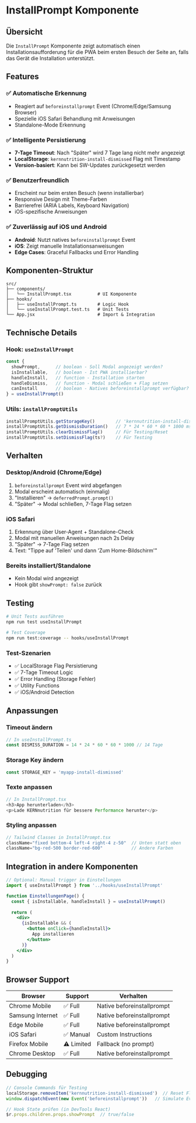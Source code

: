# InstallPrompt Komponente

## Übersicht

Die `InstallPrompt` Komponente zeigt automatisch einen Installationsaufforderung für die PWA beim ersten Besuch der Seite an, falls das Gerät die Installation unterstützt.

## Features

### ✅ **Automatische Erkennung**
- Reagiert auf `beforeinstallprompt` Event (Chrome/Edge/Samsung Browser)
- Spezielle iOS Safari Behandlung mit Anweisungen
- Standalone-Mode Erkennung

### ✅ **Intelligente Persistierung**
- **7-Tage Timeout**: Nach "Später" wird 7 Tage lang nicht mehr angezeigt
- **LocalStorage**: `kernnutrition-install-dismissed` Flag mit Timestamp
- **Version-basiert**: Kann bei SW-Updates zurückgesetzt werden

### ✅ **Benutzerfreundlich**
- Erscheint nur beim ersten Besuch (wenn installierbar)
- Responsive Design mit Theme-Farben
- Barrierefrei (ARIA Labels, Keyboard Navigation)
- iOS-spezifische Anweisungen

### ✅ **Zuverlässig auf iOS und Android**
- **Android**: Nutzt natives `beforeinstallprompt` Event
- **iOS**: Zeigt manuelle Installationsanweisungen
- **Edge Cases**: Graceful Fallbacks und Error Handling

## Komponenten-Struktur

```
src/
├── components/
│   └── InstallPrompt.tsx          # UI Komponente
├── hooks/
│   ├── useInstallPrompt.ts        # Logic Hook
│   └── useInstallPrompt.test.ts   # Unit Tests
└── App.jsx                        # Import & Integration
```

## Technische Details

### Hook: `useInstallPrompt`

```typescript
const {
  showPrompt,      // boolean - Soll Modal angezeigt werden?
  isInstallable,   // boolean - Ist PWA installierbar?
  handleInstall,   // function - Installation starten
  handleDismiss,   // function - Modal schließen + Flag setzen
  canInstall       // boolean - Natives beforeinstallprompt verfügbar?
} = useInstallPrompt()
```

### Utils: `installPromptUtils`

```typescript
installPromptUtils.getStorageKey()        // 'kernnutrition-install-dismissed'
installPromptUtils.getDismissDuration()   // 7 * 24 * 60 * 60 * 1000 ms
installPromptUtils.clearDismissFlag()     // Für Testing/Reset
installPromptUtils.setDismissFlag(ts?)    // Für Testing
```

## Verhalten

### **Desktop/Android (Chrome/Edge)**
1. `beforeinstallprompt` Event wird abgefangen
2. Modal erscheint automatisch (einmalig)
3. "Installieren" → `deferredPrompt.prompt()`
4. "Später" → Modal schließen, 7-Tage Flag setzen

### **iOS Safari**
1. Erkennung über User-Agent + Standalone-Check
2. Modal mit manuellen Anweisungen nach 2s Delay
3. "Später" → 7-Tage Flag setzen
4. Text: "Tippe auf 'Teilen' und dann 'Zum Home-Bildschirm'"

### **Bereits installiert/Standalone**
- Kein Modal wird angezeigt
- Hook gibt `showPrompt: false` zurück

## Testing

```bash
# Unit Tests ausführen
npm run test useInstallPrompt

# Test Coverage
npm run test:coverage -- hooks/useInstallPrompt
```

### **Test-Szenarien**
- ✅ LocalStorage Flag Persistierung
- ✅ 7-Tage Timeout Logic
- ✅ Error Handling (Storage Fehler)
- ✅ Utility Functions
- ✅ iOS/Android Detection

## Anpassungen

### **Timeout ändern**
```typescript
// In useInstallPrompt.ts
const DISMISS_DURATION = 14 * 24 * 60 * 60 * 1000 // 14 Tage
```

### **Storage Key ändern**
```typescript
const STORAGE_KEY = 'myapp-install-dismissed'
```

### **Texte anpassen**
```typescript
// In InstallPrompt.tsx
<h3>App herunterladen</h3>
<p>Lade KERNnutrition für bessere Performance herunter</p>
```

### **Styling anpassen**
```typescript
// Tailwind Classes in InstallPrompt.tsx
className="fixed bottom-4 left-4 right-4 z-50"  // Unten statt oben
className="bg-red-500 border-red-600"           // Andere Farben
```

## Integration in andere Komponenten

```jsx
// Optional: Manual trigger in Einstellungen
import { useInstallPrompt } from '../hooks/useInstallPrompt'

function EinstellungenPage() {
  const { isInstallable, handleInstall } = useInstallPrompt()
  
  return (
    <div>
      {isInstallable && (
        <button onClick={handleInstall}>
          App installieren
        </button>
      )}
    </div>
  )
}
```

## Browser Support

| Browser | Support | Verhalten |
|---------|---------|-----------|
| Chrome Mobile | ✅ Full | Native beforeinstallprompt |
| Samsung Internet | ✅ Full | Native beforeinstallprompt |
| Edge Mobile | ✅ Full | Native beforeinstallprompt |
| iOS Safari | ✅ Manual | Custom Instructions |
| Firefox Mobile | ⚠️ Limited | Fallback (no prompt) |
| Chrome Desktop | ✅ Full | Native beforeinstallprompt |

## Debugging

```javascript
// Console Commands für Testing
localStorage.removeItem('kernnutrition-install-dismissed')  // Reset Flag
window.dispatchEvent(new Event('beforeinstallprompt'))   // Simulate Event

// Hook State prüfen (in DevTools React)
$r.props.children.props.showPrompt  // true/false
```
